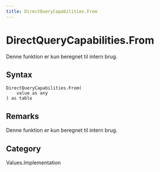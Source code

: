 ```yaml
---
title: DirectQueryCapabilities.From
---
```


# DirectQueryCapabilities.From


Denne funktion er kun beregnet til intern brug.


## Syntax

```powerquery
DirectQueryCapabilities.From(
    value as any
) as table
```


## Remarks

Denne funktion er kun beregnet til intern brug.



## Category
Values.Implementation
